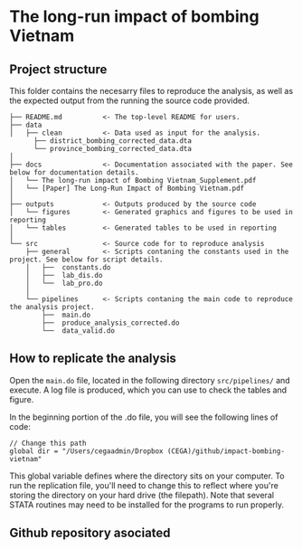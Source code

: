 # The long-run impact of bombing Vietnam

## Project structure

This folder contains the necesarry files to reproduce the analysis, as well as the expected output from the running the source code provided.

```
├── README.md          <- The top-level README for users.
├── data
│   ├── clean          <- Data used as input for the analysis.
      ├── district_bombing_corrected_data.dta
      └── province_bombing_corrected_data.dta
│
├── docs               <- Documentation associated with the paper. See below for documentation details.
│   └── The long-run impact of Bombing Vietnam_Supplement.pdf   
│   └── [Paper] The Long-Run Impact of Bombing Vietnam.pdf    
│
├── outputs            <- Outputs produced by the source code
│   └── figures        <- Generated graphics and figures to be used in reporting
│   └── tables         <- Generated tables to be used in reporting
│
└── src                <- Source code for to reproduce analysis
    ├── general        <- Scripts contaning the constants used in the project. See below for script details.
    │   ├──  constants.do
    │   ├──  lab_dis.do
    │   └──  lab_pro.do
    │
    └── pipelines      <- Scripts contaning the main code to reproduce the analysis project. 
        ├──  main.do
        ├──  produce_analysis_corrected.do
        └──  data_valid.do 

```

## How to replicate the analysis  

Open the `main.do` file, located in the following directory `src/pipelines/` and execute. A log file is produced, which you can use to check the tables and figure. 

In the beginning portion of the .do file, you will see the following lines of code:

```{do}
// Change this path
global dir = "/Users/cegaadmin/Dropbox (CEGA)/github/impact-bombing-vietnam"
```

This global variable defines where the directory sits on your computer. To run the replication file, you'll need to change this to reflect where you're storing the directory on your hard drive (the filepath). Note that several STATA routines may need to be installed for the programs to run properly.

## Github repository asociated

	